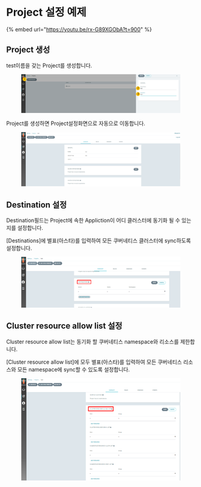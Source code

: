 # Project 설정 예제

{% embed url="https://youtu.be/rx-G89XGObA?t=900" %}

## Project 생성

test이름을 갖는 Project를 생성합니다.

<figure><img src="../.gitbook/assets/image (36).png" alt=""><figcaption></figcaption></figure>



Project를 생성하면 Project설정화면으로 자동으로 이동합니다.

<figure><img src="../.gitbook/assets/image (194).png" alt=""><figcaption></figcaption></figure>



## Destination 설정

Destination필드는 Project에 속한 Appliction이 어디 클러스터에 동기화 될 수 있는지를 설정합니다.



\[Destinations]에 별표(아스타)를 입력하여 모든 쿠버네티스 클러스터에 sync하도록 설정합니다.

<figure><img src="../.gitbook/assets/image (138).png" alt=""><figcaption></figcaption></figure>

## Cluster resource allow list 설정

Cluster resource allow list는 동기화 할 쿠버네티스 namespace와 리소스를 제한합니다.&#x20;



\[Cluster resource allow list]에 모두 별표(아스타)를 입력하여 모든 쿠버네티스 리소스와 모든 namespace에 sync할 수 있도록 설정합니다.

<figure><img src="../.gitbook/assets/image (178).png" alt=""><figcaption></figcaption></figure>



